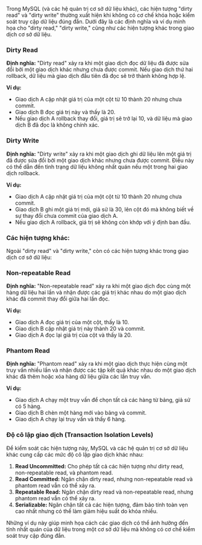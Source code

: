 Trong MySQL (và các hệ quản trị cơ sở dữ liệu khác), các hiện tượng "dirty read" và "dirty write" thường xuất hiện khi không có cơ chế khóa hoặc kiểm soát truy cập dữ liệu đúng đắn. Dưới đây là các định nghĩa và ví dụ minh họa cho "dirty read," "dirty write," cũng như các hiện tượng khác trong giao dịch cơ sở dữ liệu.

### Dirty Read
**Định nghĩa:** "Dirty read" xảy ra khi một giao dịch đọc dữ liệu đã được sửa đổi bởi một giao dịch khác nhưng chưa được commit. Nếu giao dịch thứ hai rollback, dữ liệu mà giao dịch đầu tiên đã đọc sẽ trở thành không hợp lệ.

**Ví dụ:**
- Giao dịch A cập nhật giá trị của một cột từ 10 thành 20 nhưng chưa commit.
- Giao dịch B đọc giá trị này và thấy là 20.
- Nếu giao dịch A rollback thay đổi, giá trị sẽ trở lại 10, và dữ liệu mà giao dịch B đã đọc là không chính xác.

### Dirty Write
**Định nghĩa:** "Dirty write" xảy ra khi một giao dịch ghi dữ liệu lên một giá trị đã được sửa đổi bởi một giao dịch khác nhưng chưa được commit. Điều này có thể dẫn đến tình trạng dữ liệu không nhất quán nếu một trong hai giao dịch rollback.

**Ví dụ:**
- Giao dịch A cập nhật giá trị của một cột từ 10 thành 20 nhưng chưa commit.
- Giao dịch B ghi một giá trị mới, giả sử là 30, lên cột đó mà không biết về sự thay đổi chưa commit của giao dịch A.
- Nếu giao dịch A rollback, giá trị sẽ không còn khớp với ý định ban đầu.

### Các hiện tượng khác:
Ngoài "dirty read" và "dirty write," còn có các hiện tượng khác trong giao dịch cơ sở dữ liệu:

### Non-repeatable Read
**Định nghĩa:** "Non-repeatable read" xảy ra khi một giao dịch đọc cùng một hàng dữ liệu hai lần và nhận được các giá trị khác nhau do một giao dịch khác đã commit thay đổi giữa hai lần đọc.

**Ví dụ:**
- Giao dịch A đọc giá trị của một cột, thấy là 10.
- Giao dịch B cập nhật giá trị này thành 20 và commit.
- Giao dịch A đọc lại giá trị của cột và thấy là 20.

### Phantom Read
**Định nghĩa:** "Phantom read" xảy ra khi một giao dịch thực hiện cùng một truy vấn nhiều lần và nhận được các tập kết quả khác nhau do một giao dịch khác đã thêm hoặc xóa hàng dữ liệu giữa các lần truy vấn.

**Ví dụ:**
- Giao dịch A chạy một truy vấn để chọn tất cả các hàng từ bảng, giả sử có 5 hàng.
- Giao dịch B chèn một hàng mới vào bảng và commit.
- Giao dịch A chạy lại truy vấn và thấy 6 hàng.

### Độ cô lập giao dịch (Transaction Isolation Levels)
Để kiểm soát các hiện tượng này, MySQL và các hệ quản trị cơ sở dữ liệu khác cung cấp các mức độ cô lập giao dịch khác nhau:

1. **Read Uncommitted:** Cho phép tất cả các hiện tượng như dirty read, non-repeatable read, và phantom read.
2. **Read Committed:** Ngăn chặn dirty read, nhưng non-repeatable read và phantom read vẫn có thể xảy ra.
3. **Repeatable Read:** Ngăn chặn dirty read và non-repeatable read, nhưng phantom read vẫn có thể xảy ra.
4. **Serializable:** Ngăn chặn tất cả các hiện tượng, đảm bảo tính toàn vẹn cao nhất nhưng có thể làm giảm hiệu suất do khóa nhiều.

Những ví dụ này giúp minh họa cách các giao dịch có thể ảnh hưởng đến tính nhất quán của dữ liệu trong một cơ sở dữ liệu mà không có cơ chế kiểm soát truy cập đúng đắn.
